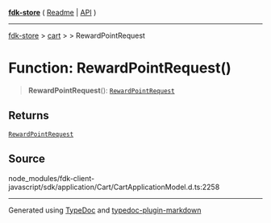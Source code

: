 [**fdk-store**](../../../README.md) ( [Readme](../../../README.md) \| [API](../../../API.md) )

---

[fdk-store](../../../API.md) > [cart](../../README.md) > [<internal>](../README.md) > RewardPointRequest

# Function: RewardPointRequest()

> **RewardPointRequest**(): [`RewardPointRequest`](../type-aliases/type-alias.RewardPointRequest.md)

## Returns

[`RewardPointRequest`](../type-aliases/type-alias.RewardPointRequest.md)

## Source

node_modules/fdk-client-javascript/sdk/application/Cart/CartApplicationModel.d.ts:2258

---

Generated using [TypeDoc](https://typedoc.org/) and [typedoc-plugin-markdown](https://www.npmjs.com/package/typedoc-plugin-markdown)
